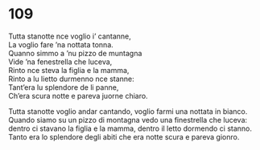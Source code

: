 # 109
  
Tutta stanotte nce voglio i’ cantanne,  
La voglio fare ’na nottata tonna.  
Quanno simmo a ’nu pizzo de muntagna  
Vide ’na fenestrella che luceva,  
Rinto nce steva la figlia e la mamma,  
Rinto a lu lietto durmenno nce stanne:  
Tant’era lu splendore de li panne,  
Ch’era scura notte e pareva juorne chiaro.

Tutta stanotte voglio andar cantando,
voglio farmi una nottata in bianco.
Quando siamo su un pizzo di montagna
vedo una finestrella che luceva:
dentro ci stavano la figlia e la mamma,
dentro il letto dormendo ci stanno.
Tanto era lo splendore degli abiti
che era notte scura e pareva gionro.
